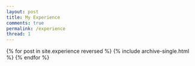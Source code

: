 ```yaml
---
layout: post
title: My Experience
comments: true
permalink: /experience
thread: 1
---
```


{% for post in site.experience reversed %}
  {% include archive-single.html %}
{% endfor %}
